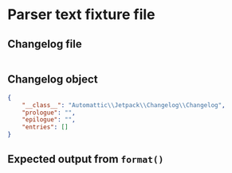 # Parser text fixture file

## Changelog file
  ~~~~~~~~markdown changelog
  
  ~~~~~~~~

## Changelog object
  ~~~~~~~~json object
  {
      "__class__": "Automattic\\Jetpack\\Changelog\\Changelog",
      "prologue": "",
      "epilogue": "",
      "entries": []
  }
  ~~~~~~~~

## Expected output from `format()`
  ~~~~~~~~markdown format-output
  
  
  ~~~~~~~~
